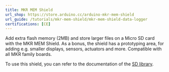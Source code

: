 ```yaml
---
title: MKR MEM Shield
url_shop: https://store.arduino.cc/arduino-mkr-mem-shield
url_guide: /tutorials/mkr-mem-shield/mkr-mem-shield-data-logger
certifications: [CE]
---
```


Add extra flash memory (2MB) and store larger files on a Micro SD card with the MKR MEM Shield. As a bonus, the shield has a prototyping area, for adding e.g. smaller displays, sensors, actuators and more. Compatible with all MKR family boards.

To use this shield, you can refer to the documentation of the [SD library](https://www.arduino.cc/reference/en/libraries/sd/).